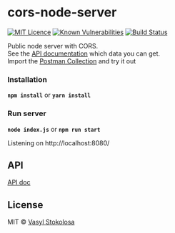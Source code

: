 # cors-node-server
[![MIT Licence](https://badges.frapsoft.com/os/mit/mit.svg?v=103)](https://opensource.org/licenses/mit-license.php) 
[![Known Vulnerabilities](https://snyk.io/test/github/shystruk/cors-node-server/badge.svg?targetFile=package.json)](https://snyk.io/test/github/shystruk/cors-node-server?targetFile=package.json)
[![Build Status](https://travis-ci.org/shystruk/cors-node-server.svg?branch=master)](https://travis-ci.org/shystruk/cors-node-server)

Public node server with CORS.<br/>
See the [API documentation](/docs/API.md) which data you can get.<br/>
Import the [Postman Collection](/docs/Cossacks.postman_collection.json) and try it out

### Installation ###
**`npm install`** or **`yarn install`**

### Run server ###
**`node index.js`** or **`npm run start`**

Listening on http://localhost:8080/

## API
[API doc](/docs/API.md)

## License
MIT © [Vasyl Stokolosa](https://about.me/shystruk)

